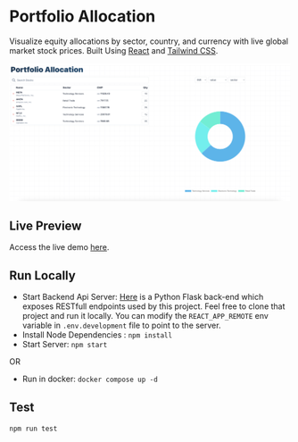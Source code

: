 # Portfolio Allocation
Visualize equity allocations by sector, country, and currency with live global market stock prices. Built Using [React](https://reactjs.org/) and [Tailwind CSS](https://tailwindcss.com/).

![app screenshot](/assets/Screenshot.png "App Screenshot")

## Live Preview
Access the live demo [here](https://portfolio-allocation.netlify.app/).

## Run Locally
- Start Backend Api Server: [Here](https://github.com/Akkisdiary/stocks-scraper) is a Python Flask back-end which exposes RESTfull endpoints used by this project. Feel free to clone that project and run it locally.  You can modify the `REACT_APP_REMOTE` env variable in `.env.development` file to point to the server.
- Install Node Dependencies : `npm install`
- Start Server: `npm start`

OR

- Run in docker: `docker compose up -d`

## Test
```bash
npm run test
```
